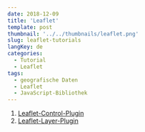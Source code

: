 ```yaml
---
date: 2018-12-09
title: 'Leaflet'
template: post
thumbnail: '../../thumbnails/leaflet.png'
slug: leaflet-tutorials
langKey: de
categories:
  - Tutorial
  - Leaflet
tags:
  - geografische Daten
  - Leaflet
  - JavaScript-Bibliothek
---
```


1. [Leaflet-Control-Plugin](/leaflet-control-plugin-first-steps)
2. [Leaflet-Layer-Plugin](/leaflet-layer-plugin-first-steps)
